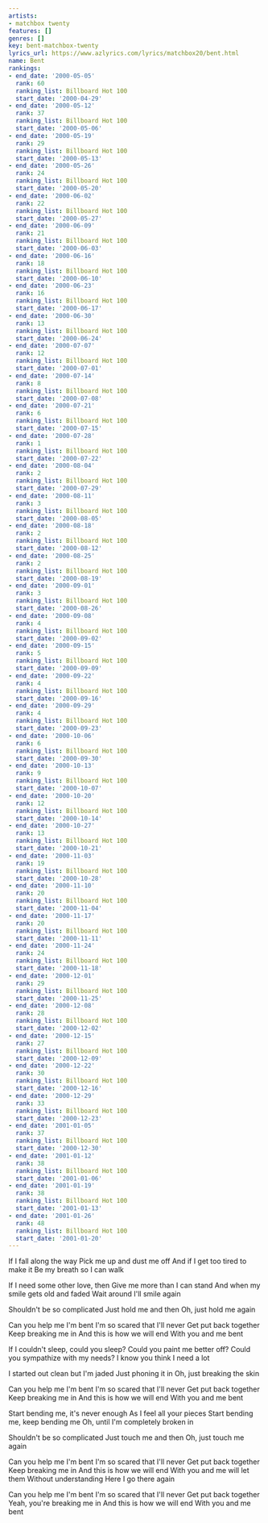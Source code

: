 ```yaml
---
artists:
- matchbox twenty
features: []
genres: []
key: bent-matchbox-twenty
lyrics_url: https://www.azlyrics.com/lyrics/matchbox20/bent.html
name: Bent
rankings:
- end_date: '2000-05-05'
  rank: 60
  ranking_list: Billboard Hot 100
  start_date: '2000-04-29'
- end_date: '2000-05-12'
  rank: 37
  ranking_list: Billboard Hot 100
  start_date: '2000-05-06'
- end_date: '2000-05-19'
  rank: 29
  ranking_list: Billboard Hot 100
  start_date: '2000-05-13'
- end_date: '2000-05-26'
  rank: 24
  ranking_list: Billboard Hot 100
  start_date: '2000-05-20'
- end_date: '2000-06-02'
  rank: 22
  ranking_list: Billboard Hot 100
  start_date: '2000-05-27'
- end_date: '2000-06-09'
  rank: 21
  ranking_list: Billboard Hot 100
  start_date: '2000-06-03'
- end_date: '2000-06-16'
  rank: 18
  ranking_list: Billboard Hot 100
  start_date: '2000-06-10'
- end_date: '2000-06-23'
  rank: 16
  ranking_list: Billboard Hot 100
  start_date: '2000-06-17'
- end_date: '2000-06-30'
  rank: 13
  ranking_list: Billboard Hot 100
  start_date: '2000-06-24'
- end_date: '2000-07-07'
  rank: 12
  ranking_list: Billboard Hot 100
  start_date: '2000-07-01'
- end_date: '2000-07-14'
  rank: 8
  ranking_list: Billboard Hot 100
  start_date: '2000-07-08'
- end_date: '2000-07-21'
  rank: 6
  ranking_list: Billboard Hot 100
  start_date: '2000-07-15'
- end_date: '2000-07-28'
  rank: 1
  ranking_list: Billboard Hot 100
  start_date: '2000-07-22'
- end_date: '2000-08-04'
  rank: 2
  ranking_list: Billboard Hot 100
  start_date: '2000-07-29'
- end_date: '2000-08-11'
  rank: 3
  ranking_list: Billboard Hot 100
  start_date: '2000-08-05'
- end_date: '2000-08-18'
  rank: 2
  ranking_list: Billboard Hot 100
  start_date: '2000-08-12'
- end_date: '2000-08-25'
  rank: 2
  ranking_list: Billboard Hot 100
  start_date: '2000-08-19'
- end_date: '2000-09-01'
  rank: 3
  ranking_list: Billboard Hot 100
  start_date: '2000-08-26'
- end_date: '2000-09-08'
  rank: 4
  ranking_list: Billboard Hot 100
  start_date: '2000-09-02'
- end_date: '2000-09-15'
  rank: 5
  ranking_list: Billboard Hot 100
  start_date: '2000-09-09'
- end_date: '2000-09-22'
  rank: 4
  ranking_list: Billboard Hot 100
  start_date: '2000-09-16'
- end_date: '2000-09-29'
  rank: 4
  ranking_list: Billboard Hot 100
  start_date: '2000-09-23'
- end_date: '2000-10-06'
  rank: 6
  ranking_list: Billboard Hot 100
  start_date: '2000-09-30'
- end_date: '2000-10-13'
  rank: 9
  ranking_list: Billboard Hot 100
  start_date: '2000-10-07'
- end_date: '2000-10-20'
  rank: 12
  ranking_list: Billboard Hot 100
  start_date: '2000-10-14'
- end_date: '2000-10-27'
  rank: 13
  ranking_list: Billboard Hot 100
  start_date: '2000-10-21'
- end_date: '2000-11-03'
  rank: 19
  ranking_list: Billboard Hot 100
  start_date: '2000-10-28'
- end_date: '2000-11-10'
  rank: 20
  ranking_list: Billboard Hot 100
  start_date: '2000-11-04'
- end_date: '2000-11-17'
  rank: 20
  ranking_list: Billboard Hot 100
  start_date: '2000-11-11'
- end_date: '2000-11-24'
  rank: 24
  ranking_list: Billboard Hot 100
  start_date: '2000-11-18'
- end_date: '2000-12-01'
  rank: 29
  ranking_list: Billboard Hot 100
  start_date: '2000-11-25'
- end_date: '2000-12-08'
  rank: 28
  ranking_list: Billboard Hot 100
  start_date: '2000-12-02'
- end_date: '2000-12-15'
  rank: 27
  ranking_list: Billboard Hot 100
  start_date: '2000-12-09'
- end_date: '2000-12-22'
  rank: 30
  ranking_list: Billboard Hot 100
  start_date: '2000-12-16'
- end_date: '2000-12-29'
  rank: 33
  ranking_list: Billboard Hot 100
  start_date: '2000-12-23'
- end_date: '2001-01-05'
  rank: 37
  ranking_list: Billboard Hot 100
  start_date: '2000-12-30'
- end_date: '2001-01-12'
  rank: 38
  ranking_list: Billboard Hot 100
  start_date: '2001-01-06'
- end_date: '2001-01-19'
  rank: 38
  ranking_list: Billboard Hot 100
  start_date: '2001-01-13'
- end_date: '2001-01-26'
  rank: 48
  ranking_list: Billboard Hot 100
  start_date: '2001-01-20'
---
```


If I fall along the way
Pick me up and dust me off
And if I get too tired to make it
Be my breath so I can walk

If I need some other love, then
Give me more than I can stand
And when my smile gets old and faded
Wait around I'll smile again

Shouldn't be so complicated
Just hold me and then
Oh, just hold me again

Can you help me I'm bent
I'm so scared that I'll never
Get put back together
Keep breaking me in
And this is how we will end
With you and me bent

If I couldn't sleep, could you sleep?
Could you paint me better off?
Could you sympathize with my needs?
I know you think I need a lot

I started out clean but I'm jaded
Just phoning it in
Oh, just breaking the skin

Can you help me I'm bent
I'm so scared that I'll never
Get put back together
Keep breaking me in
And this is how we will end
With you and me bent

Start bending me, it's never enough
As I feel all your pieces
Start bending me, keep bending me
Oh, until I'm completely broken in

Shouldn't be so complicated
Just touch me and then
Oh, just touch me again

Can you help me I'm bent
I'm so scared that I'll never
Get put back together
Keep breaking me in
And this is how we will end
With you and me will let them
Without understanding
Here I go there again

Can you help me I'm bent
I'm so scared that I'll never
Get put back together
Yeah, you're breaking me in
And this is how we will end
With you and me bent



